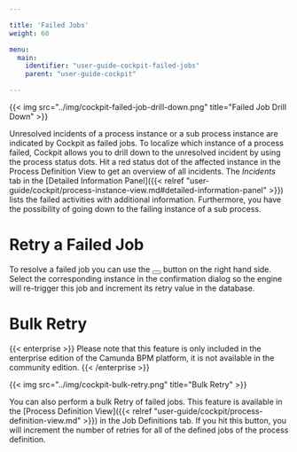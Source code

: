 ```yaml
---

title: 'Failed Jobs'
weight: 60

menu:
  main:
    identifier: "user-guide-cockpit-failed-jobs"
    parent: "user-guide-cockpit"

---
```



{{< img src="../img/cockpit-failed-job-drill-down.png" title="Failed Job Drill Down" >}}

Unresolved incidents of a process instance or a sub process instance are indicated by Cockpit as failed jobs. To localize which instance of a process failed, Cockpit allows you to drill down to the unresolved incident by using the process status dots. Hit a red status dot of the affected instance in the Process Definition View to get an overview of all incidents. The *Incidents* tab in the [Detailed Information Panel]({{< relref "user-guide/cockpit/process-instance-view.md#detailed-information-panel" >}}) lists the failed activities with additional information. Furthermore, you have the possibility of going down to the failing instance of a sub process.


# Retry a Failed Job

To resolve a failed job you can use the <button class="btn btn-xs dropdown-toggle"><i class="glyphicon glyphicon-repeat"></i> </button> button on the right hand side. Select the corresponding instance in the confirmation dialog so the engine will re-trigger this job and increment its retry value in the database.


# Bulk Retry

{{< enterprise >}}
  Please note that this feature is only included in the enterprise edition of the Camunda BPM platform, it is not available in the community edition.
{{< /enterprise >}}

{{< img src="../img/cockpit-bulk-retry.png" title="Bulk Retry" >}}

You can also perform a bulk Retry of failed jobs. This feature is available in the [Process Definition View]({{< relref "user-guide/cockpit/process-definition-view.md" >}}) in the Job Definitions tab. If you hit this button, you will increment the number of retries for all of the defined jobs of the process definition.
